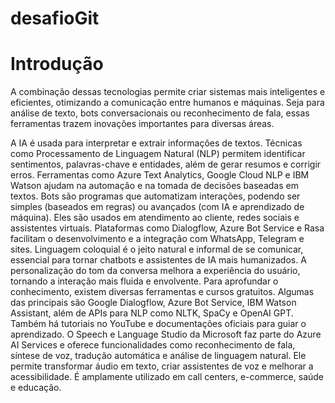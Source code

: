 ﻿# desafioGit

 # Introdução 
 
 A combinação dessas tecnologias permite criar sistemas mais inteligentes e eficientes, otimizando a comunicação entre humanos e máquinas. Seja para análise de texto, bots conversacionais ou reconhecimento de fala, essas ferramentas trazem inovações importantes para diversas 
 áreas.

A IA é usada para interpretar e extrair informações de textos. Técnicas como Processamento de Linguagem Natural (NLP) permitem identificar sentimentos, palavras-chave e entidades, além de gerar resumos e corrigir erros. Ferramentas como Azure Text Analytics, Google Cloud NLP e IBM Watson ajudam na automação e na tomada de decisões baseadas em textos.
Bots são programas que automatizam interações, podendo ser simples (baseados em regras) ou avançados (com IA e aprendizado de máquina). Eles são usados em atendimento ao cliente, redes sociais e assistentes virtuais. Plataformas como Dialogflow, Azure Bot Service e Rasa facilitam o desenvolvimento e a integração com WhatsApp, Telegram e sites.
Linguagem coloquial é o jeito natural e informal de se comunicar, essencial para tornar chatbots e assistentes de IA mais humanizados. A personalização do tom da conversa melhora a experiência do usuário, tornando a interação mais fluida e envolvente.
Para aprofundar o conhecimento, existem diversas ferramentas e cursos gratuitos. Algumas das principais são Google Dialogflow, Azure Bot Service, IBM Watson Assistant, além de APIs para NLP como NLTK, SpaCy e OpenAI GPT. Também há tutoriais no YouTube e documentações oficiais para guiar o aprendizado.
O Speech e Language Studio da Microsoft faz parte do Azure AI Services e oferece funcionalidades como reconhecimento de fala, síntese de voz, tradução automática e análise de linguagem natural. Ele permite transformar áudio em texto, criar assistentes de voz e melhorar a acessibilidade. É amplamente utilizado em call centers, e-commerce, saúde e educação.
